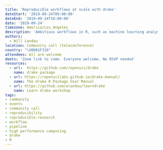 ```yaml
---
title: 'Reproducible workflows at scale with drake'
dateStart: '2019-09-24T09:00:00'
dateEnd: '2019-09-24T10:00:00'
date: '2019-09-24'
timezone: America/Los_Angeles
description: 'Ambitious workflows in R, such as machine learning analyses, can be difficult to manage. A single round of computation can take several hours to complete, and routine updates to the code and data tend to invalidate hard-earned results. You can enhance the maintainability, hygiene, speed, scale, and reproducibility of such projects with the drake R package. drake resolves the dependency structure of your analysis pipeline, skips tasks that are already up to date, executes the rest with optional distributed computing, and organizes the output so you rarely have to think about data files. This talk demonstrates how to create and maintain a realistic machine learning project using drake-powered automation.'
authors:
  - Will Landau
location: Community call (teleconference)
country: "\U0001F310"
attendees: All are welcome
deets: 'Zoom link to come. Everyone welcome. No RSVP needed'
resources:
  - url:  https://github.com/ropensci/drake
    name: drake package
  - url: https://ropenscilabs.github.io/drake-manual/
    name: The drake R Package User Manual
  - url: https://github.com/wlandau/learndrake
    name: Learn drake workshop
tags:
- community
- events
- community call
- reproducibility
- reproducible-research
- workflow
- pipeline
- high performance computing
- drake
- R
---
```

